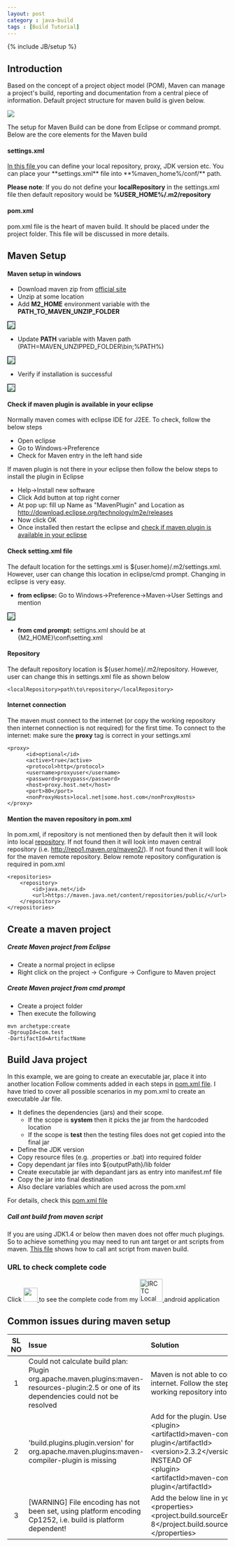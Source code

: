 ```yaml
---
layout: post
category : java-build
tags : [Build Tutorial]
---
```

{% include JB/setup %}

## Introduction
Based on the concept of a project object model (POM), Maven can manage a project's build, reporting and documentation from a central piece of information.
Default project structure for maven build is given below.

<img src="{{ ASSET_PATH }}/../../images/maven/defaultProjectStructure.png">

The setup for Maven Build can be done from Eclipse or command prompt. Below are the core elements for the Maven build

#### settings.xml

<a href="https://github.com/ashismo/repositoryForMyBlog/blob/master/maven/settings.xml" target="_blank">
	In this file
</a> you can define your local repository, proxy, JDK version etc. You can place your **settings.xml** file into **%maven_home%/conf/** path.

**Please note**: If you do not define your **localRepository** in the settings.xml file then default repository would be **%USER_HOME%/.m2/repository**

#### pom.xml

pom.xml file is the heart of maven build. It should be placed under the project folder. This file will be discussed in more details.


## Maven Setup

#### Maven setup in windows


 - Download maven zip from [official site](https://maven.apache.org/download.cgi)
 - Unzip at some location
 - Add **M2_HOME** environment variable with the **PATH_TO_MAVEN_UNZIP_FOLDER**
   
<img src="https://cloud.githubusercontent.com/assets/11231867/7584788/938ad70e-f8bd-11e4-8d68-dc977b69b14f.png" style="border:1px solid black;"/>

 - Update **PATH** variable with Maven path (PATH=MAVEN_UNZIPPED_FOLDER\bin;%PATH%)

<img src="https://cloud.githubusercontent.com/assets/11231867/7584836/09f5978a-f8be-11e4-9ca3-869c1f1c00f2.png" style="border:1px solid black;"/>

- Verify if installation is successful

<img src="https://cloud.githubusercontent.com/assets/11231867/7584878/6694e234-f8be-11e4-866f-40b9062c3fcb.png" style="border:1px solid black;"/>

#### Check if maven plugin is available in your eclipse

Normally maven comes with eclipse IDE for J2EE. To check, follow the below steps


 * Open eclipse
 * Go to Windows->Preference
 * Check for Maven entry in the left hand side

If maven plugin is not there in your eclipse then follow the below steps to install the plugin in Eclipse 


 * Help->Install new software
 * Click Add button at top right corner
 * At pop up: fill up Name as "MavenPlugin" and Location as http://download.eclipse.org/technology/m2e/releases
 * Now click OK
 * Once installed then restart the eclipse and [check if maven plugin is available in your eclipse](#check-if-maven-plugin-is-available-in-your-eclipse)


#### Check setting.xml file 

The default location for the settings.xml is ${user.home}/.m2/settings.xml. However, user can change this location in eclipse/cmd prompt. Changing in eclipse is very easy.


- **from eclipse:** Go to Windows->Preference->Maven->User Settings and mention <path to settings.xml>

<img src="https://cloud.githubusercontent.com/assets/11231867/7585042/c48ce5f2-f8bf-11e4-9627-22bfe65a41e5.png" style="border:1px solid black;"/>

- **from cmd prompt:** settigns.xml should be at {M2_HOME}\conf\setting.xml

#### Repository

The default repository location is ${user.home}/.m2/repository. However, user can change this in settings.xml file as shown below

```
<localRepository>path\to\repository</localRepository>
```

#### Internet connection

The maven must connect to the internet (or copy the working repository then internet connection is not required) for the first time.  To connect to the internet: make sure the **proxy** tag is correct in your settings.xml 

```
<proxy>
      <id>optional</id>
      <active>true</active>
      <protocol>http</protocol>
      <username>proxyuser</username>
      <password>proxypass</password>
      <host>proxy.host.net</host>
      <port>80</port>
      <nonProxyHosts>local.net|some.host.com</nonProxyHosts>
</proxy>
```

#### Mention the maven repository in pom.xml

In pom.xml, if repository is not mentioned then by default then it will look into local [repository](#repository). 
	If not found then it will look into maven central repository (i.e. http://repo1.maven.org/maven2/). If not found then it will look for the maven remote repository. Below remote repository configuration is required in pom.xml

````
<repositories>
	<repository>
	    <id>java.net</id>
	    <url>https://maven.java.net/content/repositories/public/</url>
	</repository>
</repositories>
````

## Create a maven project

##### Create Maven project from Eclipse


 * Create a normal project in eclipse
 * Right click on the project -> Configure -> Configure to Maven project
 
##### Create Maven project from cmd prompt


* Create a project folder
* Then execute the following

```
mvn archetype:create 
-DgroupId=com.test 
-DartifactId=ArtifactName
```

## Build Java project

In this example, we are going to create an executable jar, place it into another location
Follow comments added in each steps in <a href="https://github.com/ashismo/repositoryForMyBlog/blob/master/maven/pom.xml" target="_blank">pom.xml file</a>. I have tried to cover all possible scenarios in my pom.xml to create an executable Jar file.


 - It defines the dependencies (jars) and their scope. 
    - If the scope is **system** then it picks the jar from the hardcoded location
    - If the scope is **test** then the testing files does not get copied into the final jar
 - Define the JDK version
 - Copy resource files (e.g. .properties or .bat) into required folder
 - Copy dependant jar files into ${outputPath}/lib folder
 - Create executable jar with depandant jars as entry into manifest.mf file
 - Copy the jar into final destination
 - Also declare variables which are used across the pom.xml

For details, check this <a href="https://github.com/ashismo/repositoryForMyBlog/blob/master/maven/pom.xml" target="_blank">pom.xml file</a>


##### Call ant build from maven script

If you are using JDK1.4 or below then maven does not offer much plugings. So to achieve something you may need to run ant target or ant scripts from maven. <a href="https://github.com/ashismo/repositoryForMyBlog/blob/master/maven/pom_call_ant_script.xml" target="_blank">This file</a> shows how to call ant script from maven build.


### URL to check complete code

Click <a href="https://github.com/ashismo/LocalTrainInfo/blob/master/app/src/main/java/com/app/ashish/localtraininfo/activity/StationNamesSplashScreenActivity.java" target="_blank">
<img src="{{ ASSET_PATH }}/../../images/github.jpg" height="32" width="32">
</a> to see the complete code from my <a href="https://github.com/ashismo/LocalTrainInfo/" target="_blank">
<img src="{{ ASSET_PATH }}/../../images/localtrain.jpg" height="52" width="52" alt="IRCTC Local Train Live Status">
</a> android application

## Common issues during maven setup

SL NO | Issue | Solution
:---:|:---|:---
1 | Could not calculate build plan: Plugin org.apache.maven.plugins:maven-resources-plugin:2.5 or one of its dependencies could not be resolved |Maven is not able to connect to the internet. Follow the step 5 or copy working repository into your system
2 | 'build.plugins.plugin.version' for org.apache.maven.plugins:maven-compiler-plugin is missing | Add <version> for the plugin. Use <br/> &lt;plugin&gt;<br/>&lt;artifactId&gt;maven-compiler-plugin&lt;/artifactId&gt;<br/>&lt;version&gt;2.3.2&lt;/version&gt;<br/>INSTEAD OF<br/>&lt;plugin&gt;<br/>&lt;artifactId&gt;maven-compiler-plugin&lt;/artifactId&gt;
3 | [WARNING] File encoding has not been set, using platform encoding Cp1252, i.e. build is platform dependent! | Add the below line in your pom.xml<br/>&lt;properties&gt;<br/>&lt;project.build.sourceEncoding&gt;UTF-8&lt;/project.build.sourceEncoding&gt;<br/>&lt;/properties&gt;


